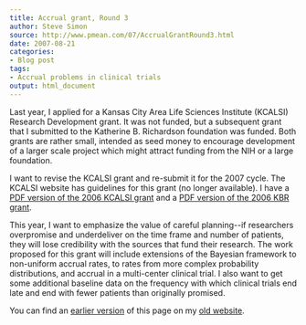 ```yaml
---
title: Accrual grant, Round 3
author: Steve Simon
source: http://www.pmean.com/07/AccrualGrantRound3.html
date: 2007-08-21
categories:
- Blog post
tags:
- Accrual problems in clinical trials
output: html_document
---
```

Last year, I applied for a Kansas City Area Life Sciences Institute (KCALSI) Research Development grant. It was not funded, but a subsequent grant that I submitted to the Katherine B. Richardson foundation was funded. Both grants are rather small, intended as seed money to encourage development of a larger scale project which might attract funding from the NIH or a large foundation.

<!---more--->

I want to revise the KCALSI grant and re-submit it for the 2007 cycle. The KCALSI website has guidelines for this grant (no longer available). I have a [PDF version of the 2006 KCALSI grant][kca2] and a [PDF version of the 2006 KBR grant][kbr1].

This year, I want to emphasize the value of careful planning\--if researchers overpromise and underdeliver on the time frame and number of patients, they will lose credibility with the sources that fund their research. The work proposed for this grant will include extensions of the Bayesian framework to non-uniform accrual rates, to rates from more complex probability distributions, and accrual in a multi-center clinical trial. I also want to get some additional baseline data on the frequency with which clinical trials end late and end with fewer patients than originally promised.

You can find an [earlier version][sim1] of this page on my [old website][sim2].

[sim1]: http://www.pmean.com/07/AccrualGrantRound3.html
[sim2]: http://www.pmean.com

[kca2]: http://www.pmean.com/00files/AccrualProblemsKcalsi12.pdf
[kbr1]: http://www.pmean.com/00files/KBR09a.pdf